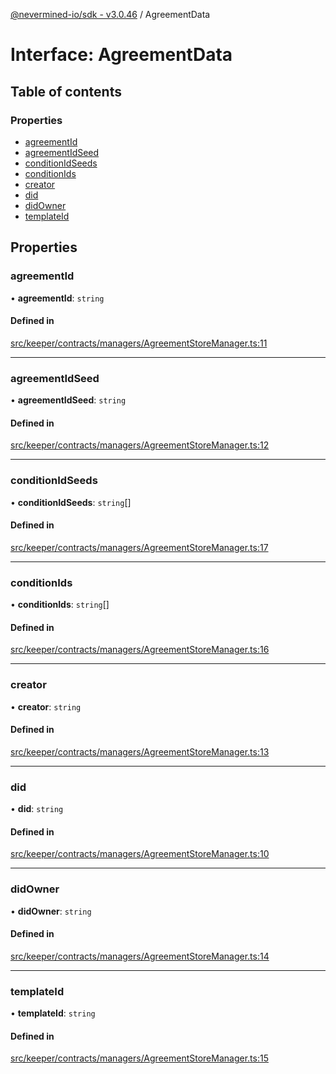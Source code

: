 [@nevermined-io/sdk - v3.0.46](../code-reference.md) / AgreementData

# Interface: AgreementData

## Table of contents

### Properties

- [agreementId](AgreementData.md#agreementid)
- [agreementIdSeed](AgreementData.md#agreementidseed)
- [conditionIdSeeds](AgreementData.md#conditionidseeds)
- [conditionIds](AgreementData.md#conditionids)
- [creator](AgreementData.md#creator)
- [did](AgreementData.md#did)
- [didOwner](AgreementData.md#didowner)
- [templateId](AgreementData.md#templateid)

## Properties

### agreementId

• **agreementId**: `string`

#### Defined in

[src/keeper/contracts/managers/AgreementStoreManager.ts:11](https://github.com/nevermined-io/sdk-js/blob/5c9d0f7d6fcba54812075b53cb60060936ceb745/src/keeper/contracts/managers/AgreementStoreManager.ts#L11)

---

### agreementIdSeed

• **agreementIdSeed**: `string`

#### Defined in

[src/keeper/contracts/managers/AgreementStoreManager.ts:12](https://github.com/nevermined-io/sdk-js/blob/5c9d0f7d6fcba54812075b53cb60060936ceb745/src/keeper/contracts/managers/AgreementStoreManager.ts#L12)

---

### conditionIdSeeds

• **conditionIdSeeds**: `string`[]

#### Defined in

[src/keeper/contracts/managers/AgreementStoreManager.ts:17](https://github.com/nevermined-io/sdk-js/blob/5c9d0f7d6fcba54812075b53cb60060936ceb745/src/keeper/contracts/managers/AgreementStoreManager.ts#L17)

---

### conditionIds

• **conditionIds**: `string`[]

#### Defined in

[src/keeper/contracts/managers/AgreementStoreManager.ts:16](https://github.com/nevermined-io/sdk-js/blob/5c9d0f7d6fcba54812075b53cb60060936ceb745/src/keeper/contracts/managers/AgreementStoreManager.ts#L16)

---

### creator

• **creator**: `string`

#### Defined in

[src/keeper/contracts/managers/AgreementStoreManager.ts:13](https://github.com/nevermined-io/sdk-js/blob/5c9d0f7d6fcba54812075b53cb60060936ceb745/src/keeper/contracts/managers/AgreementStoreManager.ts#L13)

---

### did

• **did**: `string`

#### Defined in

[src/keeper/contracts/managers/AgreementStoreManager.ts:10](https://github.com/nevermined-io/sdk-js/blob/5c9d0f7d6fcba54812075b53cb60060936ceb745/src/keeper/contracts/managers/AgreementStoreManager.ts#L10)

---

### didOwner

• **didOwner**: `string`

#### Defined in

[src/keeper/contracts/managers/AgreementStoreManager.ts:14](https://github.com/nevermined-io/sdk-js/blob/5c9d0f7d6fcba54812075b53cb60060936ceb745/src/keeper/contracts/managers/AgreementStoreManager.ts#L14)

---

### templateId

• **templateId**: `string`

#### Defined in

[src/keeper/contracts/managers/AgreementStoreManager.ts:15](https://github.com/nevermined-io/sdk-js/blob/5c9d0f7d6fcba54812075b53cb60060936ceb745/src/keeper/contracts/managers/AgreementStoreManager.ts#L15)

